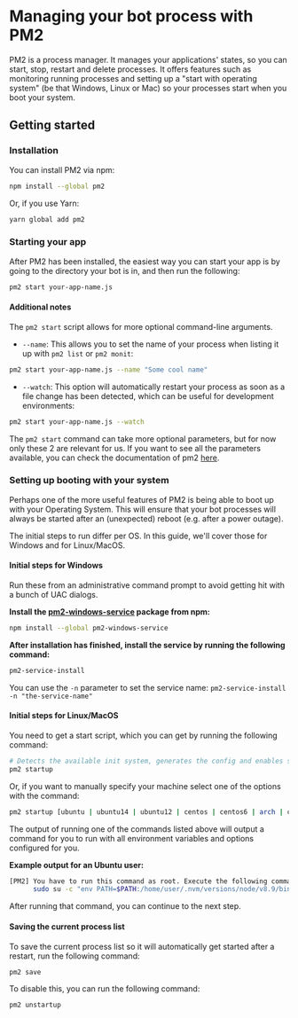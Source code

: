 # Managing your bot process with PM2

PM2 is a process manager. It manages your applications' states, so you can start, stop, restart and delete processes. It offers features such as monitoring running processes and setting up a "start with operating system" (be that Windows, Linux or Mac) so your processes start when you boot your system.

## Getting started

### Installation

You can install PM2 via npm:

```bash
npm install --global pm2
```

Or, if you use Yarn:

```bash
yarn global add pm2
```

### Starting your app

After PM2 has been installed, the easiest way you can start your app is by going to the directory your bot is in, and then run the following:

```bash
pm2 start your-app-name.js
```

#### Additional notes

The `pm2 start` script allows for more optional command-line arguments.

- `--name`: This allows you to set the name of your process when listing it up with `pm2 list` or `pm2 monit`:

```bash
pm2 start your-app-name.js --name "Some cool name"
```

- `--watch`: This option will automatically restart your process as soon as a file change has been detected, which can be useful for development environments:

```bash
pm2 start your-app-name.js --watch
```

<tip>The `pm2 start` command can take more optional parameters, but for now only these 2 are relevant for us. If you want to see all the parameters available, you can check the documentation of pm2 [here](http://pm2.keymetrics.io/docs/usage/).</tip>

### Setting up booting with your system

Perhaps one of the more useful features of PM2 is being able to boot up with your Operating System. This will ensure that your bot processes will always be started after an (unexpected) reboot (e.g. after a power outage).

The initial steps to run differ per OS. In this guide, we'll cover those for Windows and for Linux/MacOS.

#### Initial steps for Windows

<tip>Run these from an administrative command prompt to avoid getting hit with a bunch of UAC dialogs.</tip>

**Install the [pm2-windows-service](https://www.npmjs.com/package/pm2-windows-service) package from npm:**

```bash
npm install --global pm2-windows-service
```

**After installation has finished, install the service by running the following command:**

```bash
pm2-service-install
```
<tip>You can use the `-n` parameter to set the service name: `pm2-service-install -n "the-service-name"`</tip>

#### Initial steps for Linux/MacOS

You need to get a start script, which you can get by running the following command:

```bash
# Detects the available init system, generates the config and enables startup system
pm2 startup
```

Or, if you want to manually specify your machine select one of the options with the command:

```bash
pm2 startup [ubuntu | ubuntu14 | ubuntu12 | centos | centos6 | arch | oracle | amazon | macos | darwin | freesd | systemd | systemv | upstart | launchd | rcd | openrc]
```

The output of running one of the commands listed above will output a command for you to run with all environment variables and options configured for you.

**Example output for an Ubuntu user:**

```bash
[PM2] You have to run this command as root. Execute the following command:
      sudo su -c "env PATH=$PATH:/home/user/.nvm/versions/node/v8.9/bin pm2 startup ubuntu -u user --hp /home/user
```

After running that command, you can continue to the next step.

#### Saving the current process list

To save the current process list so it will automatically get started after a restart, run the following command:

```bash
pm2 save
```

To disable this, you can run the following command:

```bash
pm2 unstartup
```
